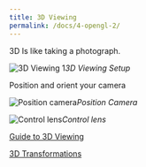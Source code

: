 ```yaml
---
title: 3D Viewing
permalink: /docs/4-opengl-2/
---
```


3D Is like taking a photograph.  

![3D Viewing 1](https://ysjged.netlify.app/assets/img/topics/opengl/3dv01.png)*3D Viewing Setup*   

Position and orient your camera  

![Position camera](https://ysjged.netlify.app/assets/img/topics/opengl/3dv02.png)*Position Camera*   

![Control lens](https://ysjged.netlify.app/assets/img/topics/opengl/3dv03.png)*Control lens*   


[Guide to 3D Viewing](http://web.cse.ohio-state.edu/~parent.1/classes/581/Lectures/11.3Dviewing.pdf)  

[3D Transformations](http://web.cse.ohio-state.edu/~parent.1/classes/581/Lectures/9.3Dtransforms.pdf)  




